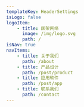 ```yaml
---
templateKey: HeaderSettings
isLogo: false
logoItem:
    - title: 匡架网络
      image: /img/logo.svg
      path: /
isNav: true
navItems:
    - title: 关于我们
      path: /about
    - title: 产品设计
      path: /post/product
    - title: 应用软件
      path: /post/app
    - title: 联系我们
      path: /contact
---
```


